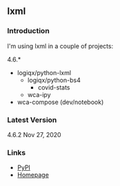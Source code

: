 ## lxml

### Introduction

I'm using lxml in a couple of projects:

4.6.*

- logiqx/python-lxml
  - logiqx/python-bs4
    - covid-stats
  - wca-ipy
- wca-compose (dev/notebook)



### Latest Version

4.6.2 Nov 27, 2020



### Links

- [PyPI](https://pypi.org/project/lxml/)
- [Homepage](https://lxml.de/)

